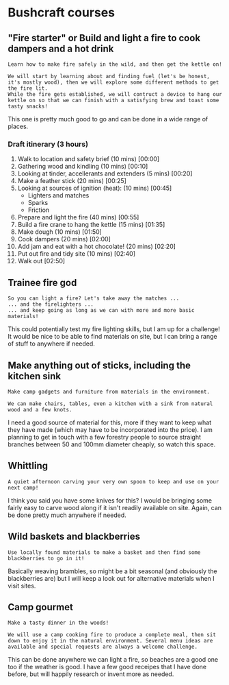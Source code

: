# Bushcraft courses

## "Fire starter" or Build and light a fire to cook dampers and a hot drink

    Learn how to make fire safely in the wild, and then get the kettle on!

    We will start by learning about and finding fuel (let's be honest, it's mostly wood), then we will explore some different methods to get the fire lit.
    While the fire gets established, we will contruct a device to hang our kettle on so that we can finish with a satisfying brew and toast some tasty snacks!

This one is pretty much good to go and can be done in a wide range of places.

### Draft itinerary (3 hours)

1. Walk to location and safety brief (10 mins) [00:00]
2. Gathering wood and kindling (10 mins) [00:10]
3. Looking at tinder, accellerants and extenders (5 mins) [00:20]
4. Make a feather stick (20 mins) [00:25]
5. Looking at sources of ignition (heat): (10 mins) [00:45]
   * Lighters and matches
   * Sparks
   * Friction
6. Prepare and light the fire (40 mins) [00:55]
7. Build a fire crane to hang the kettle (15 mins) [01:35]
8. Make dough (10 mins) [01:50]
9. Cook dampers (20 mins) [02:00]
10. Add jam and eat with a hot chocolate! (20 mins) [02:20]
11. Put out fire and tidy site (10 mins) [02:40]
12. Walk out [02:50]

## Trainee fire god

    So you can light a fire? Let's take away the matches ...
    ... and the firelighters ...
    ... and keep going as long as we can with more and more basic materials!

This could potentially test my fire lighting skills, but I am up for a challenge! It would be nice to be able to find materials on site, but I can bring a range of stuff to anywhere if needed.

## Make anything out of sticks, including the kitchen sink

    Make camp gadgets and furniture from materials in the environment.

    We can make chairs, tables, even a kitchen with a sink from natural wood and a few knots.

I need a good source of material for this, more if they want to keep what they have made (which may have to be incorporated into the price). I am planning to get in touch with a few forestry people to source straight branches between 50 and 100mm diameter cheaply, so watch this space.

## Whittling

    A quiet afternoon carving your very own spoon to keep and use on your next camp!

I think you said you have some knives for this? I would be bringing some fairly easy to carve wood along if it isn't readily available on site. Again, can be done pretty much anywhere if needed.

## Wild baskets and blackberries

    Use locally found materials to make a basket and then find some blackberries to go in it!

Basically weaving brambles, so might be a bit seasonal (and obviously the blackberries are) but I will keep a look out for alternative materials when I visit sites.

## Camp gourmet

    Make a tasty dinner in the woods!

    We will use a camp cooking fire to produce a complete meal, then sit down to enjoy it in the natural environment. Several menu ideas are available and special requests are always a welcome challenge.

This can be done anywhere we can light a fire, so beaches are a good one too if the weather is good. I have a few good receipes that I have done before, but will happily research or invent more as needed.
